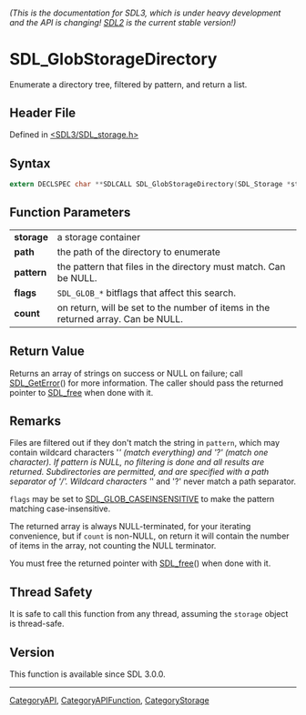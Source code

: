 ###### (This is the documentation for SDL3, which is under heavy development and the API is changing! [SDL2](https://wiki.libsdl.org/SDL2/) is the current stable version!)
# SDL_GlobStorageDirectory

Enumerate a directory tree, filtered by pattern, and return a list.

## Header File

Defined in [<SDL3/SDL_storage.h>](https://github.com/libsdl-org/SDL/blob/main/include/SDL3/SDL_storage.h)

## Syntax

```c
extern DECLSPEC char **SDLCALL SDL_GlobStorageDirectory(SDL_Storage *storage, const char *path, const char *pattern, SDL_GlobFlags flags, int *count);

```

## Function Parameters

|                 |                                                                                   |
| --------------- | --------------------------------------------------------------------------------- |
| **storage**     | a storage container                                                               |
| **path**        | the path of the directory to enumerate                                            |
| **pattern**     | the pattern that files in the directory must match. Can be NULL.                  |
| **flags**       | `SDL_GLOB_*` bitflags that affect this search.                                    |
| **count**       | on return, will be set to the number of items in the returned array. Can be NULL. |

## Return Value

Returns an array of strings on success or NULL on failure; call
[SDL_GetError](SDL_GetError)() for more information. The caller should pass
the returned pointer to [SDL_free](SDL_free) when done with it.

## Remarks

Files are filtered out if they don't match the string in `pattern`, which
may contain wildcard characters '*' (match everything) and '?' (match one
character). If pattern is NULL, no filtering is done and all results are
returned. Subdirectories are permitted, and are specified with a path
separator of '/'. Wildcard characters '*' and '?' never match a path
separator.

`flags` may be set to [SDL_GLOB_CASEINSENSITIVE](SDL_GLOB_CASEINSENSITIVE)
to make the pattern matching case-insensitive.

The returned array is always NULL-terminated, for your iterating
convenience, but if `count` is non-NULL, on return it will contain the
number of items in the array, not counting the NULL terminator.

You must free the returned pointer with [SDL_free](SDL_free)() when done
with it.

## Thread Safety

It is safe to call this function from any thread, assuming the `storage`
object is thread-safe.

## Version

This function is available since SDL 3.0.0.

----
[CategoryAPI](CategoryAPI), [CategoryAPIFunction](CategoryAPIFunction), [CategoryStorage](CategoryStorage)

